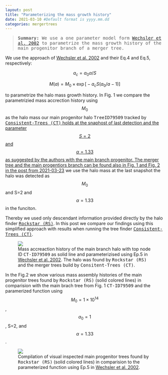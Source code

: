 ```yaml
---
layout: post
title: "Parameterizing the mass growth history"
date: 2021-03-10 #Default format is yyyy.mm.dd
categories: mergertrees
---
```


<blockquote><tt><b>Summary:</b> We use a one parameter model form <a href="https://ui.adsabs.harvard.edu/abs/2002ApJ...568...52W/abstract">Wechsler et al. 2002</a> to parametrize the mass growth history of the main progenitor branch of a merger tree. </tt></blockquote>

We use the approach of <a href="https://ui.adsabs.harvard.edu/abs/2002ApJ...568...52W/abstract">Wechsler et al. 2002</a> and their Eq.4 and Eq.5, respectively:

$$ a_c= a_0 \alpha/S $$

$$ M(a) = M_0 \times \exp  \Big[ -a_c S \big(a_0/a - 1\big)  \Big] $$

to parametrize the halo mass growth history. In Fig. 1 we compare the parametrizied mass accrection history using $$M_0$$ as the halo mass our main progenitor halo <tt>TreeID79509</tt> tracked by <a href="https://ui.adsabs.harvard.edu/abs/2012ascl.soft10011B/abstract"><tt>Consistent-Trees (CT)</tt> holds at the snaphost of last detection and the parameter $$S=2$$ and $$\alpha=1.33$$ as suggested by the authors with the main branch progenitor. The merger tree and the main progentiors branch can be found also in Fig. 1 and Fig. 2 in the post from <a href="https://dstoppacher.github.io/A-testrun-on-merger-trees-4/">2021-03-23</a> we use the halo mass at the last snapshot the halo was detected as $$M_0$$ and S=2 and $$\alpha=1.33$$in the funciton.
  
  Thereby we used only descendant information provided directly by the halo finder <a href="https://ui.adsabs.harvard.edu/abs/2012ascl.soft10008B/abstract"><tt>Rockstar (RS)</tt></a>. In this post we compare our findings using this simplified approach with results when running the tree finder <a href="https://ui.adsabs.harvard.edu/abs/2012ascl.soft10011B/abstract"><tt>Consistent-Trees (CT)</tt></a>.

<figure>
  <img src="{{ site.baseurl }}/plots/2021-03-03_test.png">
  <figcaption>Mass accreaction history of the main branch halo with top node ID <tt>CT-ID79509</tt> as solid line and parameterizised using Ep.5 in <a href="https://ui.adsabs.harvard.edu/abs/2002ApJ...568...52W/abstract">Wechsler et al. 2002</a>. The halo was found by <tt>Rockstar (RS)</tt> and the merger trees build by <tt>Consitent-Trees (CT)</tt>.
  </figcaption>
</figure>

In the Fig.2 we show various mass assembly histories of the main progenitor trees found by <tt>Rockstar (RS)</tt> (solid colored lines) in comparision with the main brach tree from Fig. 1 <tt>CT-ID79509</tt> and the paramerized function using $$M_0=1 \times 10^{14}$$, $$a_0=1$$, S=2, and $$\alpha=1.33$$.

<figure>
  <img src="{{ site.baseurl }}/plots/2021-03-10_test2.png">
  <figcaption>Compilation of visual inspected main progenitor trees found by <tt>Rockstar (RS)</tt> (solid colored lines) in comparision to the parameterized function using Ep.5 in <a href="https://ui.adsabs.harvard.edu/abs/2002ApJ...568...52W/abstract">Wechsler et al. 2002</a>.
  </figcaption>
</figure>
